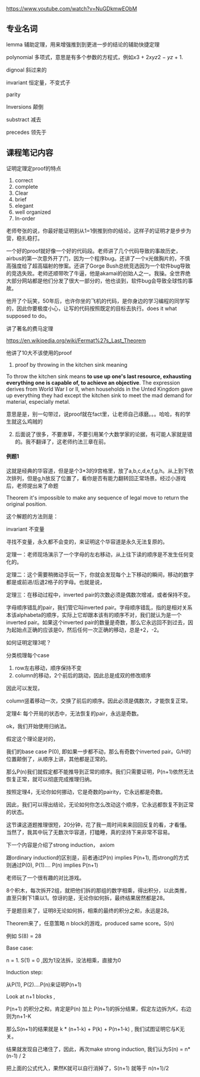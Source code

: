 https://www.youtube.com/watch?v=NuGDkmwEObM

## 专业名词

lemma 辅助定理，用来增强推到到更进一步的结论的辅助快捷定理

polynomial 多项式，意思是有多个参数的方程式，例如*x*3 + 2*xyz*2 − *yz* + 1.

dignoal 斜过来的

invariant 恒定量，不变式子

parity 

Inversions 颠倒

substract 减去

precedes 领先于

## 课程笔记内容

证明定理定proof的特点

1. correct
2. complete 
3. Clear
4. brief
5. elegant 
6. well organized 
7. In-order

老师夸张的说，你最好能证明到从1=1倒推到你的结论，这样子的证明才是步步为营，稳扎稳打。

一个好的proof就好像一个好的代码段。老师讲了几个代码导致的事故历史，airbus的第一次意外开了门，因为一个程序bug。还讲了一个x光做胸片的，不慎高强度给了超高辐射的惨案。还讲了Gorge Bush总统竞选因为一个软件bug导致的竞选失败。老师还顺带吹了牛逼，他是akamai的创始人之一。我操。全世界绝大部分网站都是他们分发了很大一部分的，他也谈到，软件bug会导致全球性的事故。

他开了个玩笑，50年后，也许你坐的飞机的代码，是你身边的学习编程的同学写的，因此你要极度小心，让写的代码按照既定的目标去执行。does it what supposed to do。

讲了著名的费马定理

https://en.wikipedia.org/wiki/Fermat%27s_Last_Theorem

他讲了10大不该使用的proof

1. proof by throwing in the kitchen sink meaning

To throw the kitchen sink means **to use up one's last resource, exhausting everything one is capable of, to achieve an objective**. The expression derives from World War I or II, when households in the Unted Kingdom gave up everything they had except the kitchen sink to meet the mad demand for material, especially metal.

意思是是，别一句带过，说proof就在fact里，让老师自己琢磨。。。哈哈，有的学生就这么鸡贼的

2. 后面说了很多，不要潦草，不要引用某个大数学家的论据，有可能人家就是错的。我不翻译了，这老师约法三章在前。



#### 例题1

这就是经典的华容道，但是是个3*3的9宫格里，放了a,b,c,d,e,f,g,h。从上到下依次排列，但是g,h放反了位置了，看你是否有能力翻转回正常场景。经过小游戏后，老师提出来了命题

Theorem it's impossible to make any sequence of legal move to return the original position.

这个解题的方法则是：

invariant 不变量

寻找不变量，永久都不会变的，来证明这个华容道是永久无法复原的。



定理一：老师现场演示了一个字母的左右移动，从上往下读的顺序是不发生任何变化的。

定理二：这个需要稍微动手玩一下，你就会发现每个上下移动的瞬间，移动的数字都是或前进/后退2格子的字母。也就是说，

定理三：在移动过程中，inverted pair的次数必须是偶数次增减，或者保持不变。

字母顺序错乱的pair，我们管它叫inverted pair。字母顺序错乱，指的是相对关系本该alphabeta的顺序，实际上它却跟本该有的顺序不对，我们就认为是一个inverted pair。如果这个inverted pair的数量是奇数，那么它永远回不到过去，因为起始点正确的应该是0，然后任何一次正确的移动，总是+2，-2。

如何证明定理3呢？

分类梳理每个case

1. row左右移动，顺序保持不变
2. column的移动，2个前后的跳动，因此总是成双的修改顺序 

因此可以发现，

column竖着移动一次，交换了前后的顺序。因此必须是偶数次，才能恢复正常。

定理4: 每个开局的状态中，无法恢复的pair，永远是奇数。



ok，我们开始使用归纳法。

假定这个理论是对的，

我们的base case P(0), 即如果一步都不动，那么有奇数个inverted pair。G/H的位置颠倒了，从顺序上讲，其他都是正常的。

那么P(n)我们就假定都不能推导到正常的顺序。我们只需要证明，P(n+1)依然无法恢复正常，就可以彻底完成推理归纳。

按照定理4，无论你如何挪动，它是奇数的pairity，它永远都是奇数。

因此，我们可以得出结论，无论如何你怎么改动这个顺序，它永远都恢复不到正常的状态。



这节课这道题推理很短，20分钟，花了我一周时间来来回回反复的看，才看懂。当然了，我其中玩了无数次华容道，打瞌睡，真的坚持下来非常不容易。





下一个内容是介绍了strong induction， axiom

跟ordinary induction的区别是，前者通过P(n) implies P(n+1), 而strong的方式则通过P(0), P(1).... P(n) implies P(n+1)

老师玩了一个很有趣的对比游戏。

8个积木，每次拆开2组，就把他们拆的那组的数字相乘，得出积分，以此类推，直至只剩下1乘以1。惊讶的是，无论你如何拆，最终结果居然都是28。

于是题目来了，证明8无论如何拆，相乘的最终的积分之和，永远是28。

 Theorem来了，任意策略 n block的游戏，produced same score。S(n)

例如 S(8) = 28

Base case: 

n = 1. S(1) = 0 ,因为1没法拆，没法相乘，直接为0

Induction step: 

从P(1), P(2)....P(n)来证明P(n+1)

Look at n+1 blocks , 

P(n+1) 的积分之和，肯定是P(n) 加上 P(n+1)的拆分结果，假定左边拆为K，右边则为n+1-K

那么S(n+1)的结果就是 k * (n+1-k)  + P(k) + P(n+1-k) , 我们试图证明它与K无关。

结果就发现自己堵住了，因此，再次make strong induction, 我们认为S(n) = n*(n-1) / 2 

把上面的公式代入，果然K就可以自行消掉了，S(n+1) 就等于 n(n+1)/2





